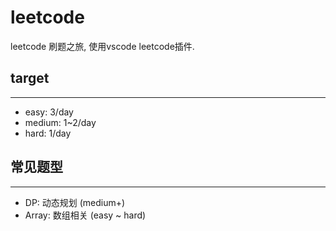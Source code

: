 # leetcode

leetcode 刷题之旅, 使用vscode leetcode插件.

## target
---

+ easy: 3/day
+ medium: 1~2/day
+ hard: 1/day

## 常见题型
---

+ DP: 动态规划 (medium+)
+ Array: 数组相关 (easy ~ hard)